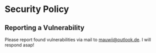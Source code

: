 # Security Policy

## Reporting a Vulnerability

Please report found vulnerabilities via mail to <mauwii@outlook.de>. I will respond asap!
